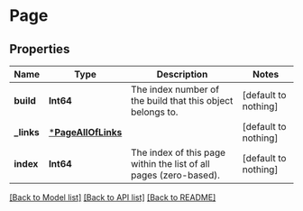 # Page


## Properties
Name | Type | Description | Notes
------------ | ------------- | ------------- | -------------
**build** | **Int64** | The index number of the build that this object belongs to. | [default to nothing]
**_links** | [***PageAllOfLinks**](PageAllOfLinks.md) |  | [default to nothing]
**index** | **Int64** | The index of this page within the list of all pages (zero-based). | [default to nothing]


[[Back to Model list]](../README.md#models) [[Back to API list]](../README.md#api-endpoints) [[Back to README]](../README.md)


